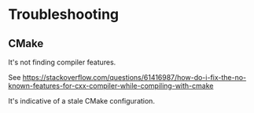 # Troubleshooting

## CMake

It's not finding compiler features.

See https://stackoverflow.com/questions/61416987/how-do-i-fix-the-no-known-features-for-cxx-compiler-while-compiling-with-cmake

It's indicative of a stale CMake configuration.